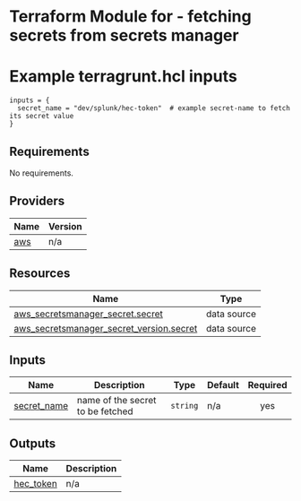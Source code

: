 <!-- BEGIN_TF_DOCS -->
  # Terraform Module for - fetching secrets from secrets manager
  # Example terragrunt.hcl inputs 
  ```hcl
  inputs = {
    secret_name = "dev/splunk/hec-token"  # example secret-name to fetch its secret value
  }
  ```
## Requirements

No requirements.

## Providers

| Name | Version |
|------|---------|
| <a name="provider_aws"></a> [aws](#provider\_aws) | n/a |


## Resources

| Name | Type |
|------|------|
| [aws_secretsmanager_secret.secret](https://registry.terraform.io/providers/hashicorp/aws/latest/docs/data-sources/secretsmanager_secret) | data source |
| [aws_secretsmanager_secret_version.secret](https://registry.terraform.io/providers/hashicorp/aws/latest/docs/data-sources/secretsmanager_secret_version) | data source |

## Inputs

| Name | Description | Type | Default | Required |
|------|-------------|------|---------|:--------:|
| <a name="input_secret_name"></a> [secret\_name](#input\_secret\_name) | name of the secret to be fetched | `string` | n/a | yes |

## Outputs

| Name | Description |
|------|-------------|
| <a name="output_hec_token"></a> [hec\_token](#output\_hec\_token) | n/a |
<!-- END_TF_DOCS -->